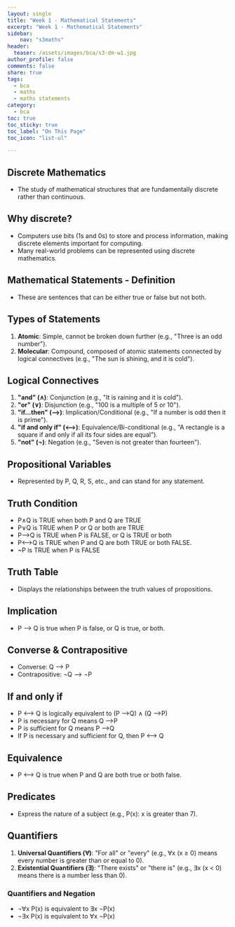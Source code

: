 ```yaml
---
layout: single
title: "Week 1 - Mathematical Statements"
excerpt: "Week 1 - Mathematical Statements"
sidebar:
    nav: "s3maths"
header:
  teaser: /assets/images/bca/s3-dm-w1.jpg
author_profile: false
comments: false
share: true
tags:
  - bca
  - maths
  - maths statements
category:
  - bca
toc: true
toc_sticky: true
toc_label: "On This Page"
toc_icon: "list-ul"

---
```


## Discrete Mathematics
- The study of mathematical structures that are fundamentally discrete rather than continuous.

## Why discrete?
- Computers use bits (1s and 0s) to store and process information, making discrete elements important for computing.
- Many real-world problems can be represented using discrete mathematics.

## Mathematical Statements - Definition
- These are sentences that can be either true or false but not both.

## Types of Statements
1. **Atomic**: Simple, cannot be broken down further (e.g., "Three is an odd number").
2. **Molecular**: Compound, composed of atomic statements connected by logical connectives (e.g., "The sun is shining, and it is cold").

## Logical Connectives
1. **"and" (∧)**: Conjunction (e.g., "It is raining and it is cold").
2. **"or" (∨)**: Disjunction (e.g., "100 is a multiple of 5 or 10").
3. **"if...then" (⟶)**: Implication/Conditional (e.g., "If a number is odd then it is prime").
4. **"if and only if" (⟷)**: Equivalence/Bi-conditional (e.g., "A rectangle is a square if and only if all its four sides are equal").
5. **"not" (¬)**: Negation (e.g., "Seven is not greater than fourteen").

## Propositional Variables
- Represented by P, Q, R, S, etc., and can stand for any statement.

## Truth Condition
- P∧Q is TRUE when both P and Q are TRUE
- P∨Q is TRUE when P or Q or both are TRUE
- P⟶Q is TRUE when P is FALSE, or Q is TRUE or both
- P⟷Q is TRUE when P and Q are both TRUE or both FALSE.
- ~P is TRUE when P is FALSE

## Truth Table
- Displays the relationships between the truth values of propositions.

## Implication
- P ⟶ Q is true when P is false, or Q is true, or both.

## Converse & Contrapositive
- Converse: Q ⟶ P
- Contrapositive: ¬Q ⟶ ¬P

## If and only if
- P ⟷ Q is logically equivalent to (P ⟶Q) ∧ (Q ⟶P)
- P is necessary for Q means Q ⟶P
- P is sufficient for Q means P ⟶Q
- If P is necessary and sufficient for Q, then P ⟷ Q

## Equivalence
- P ⟷ Q is true when P and Q are both true or both false.

## Predicates
- Express the nature of a subject (e.g., P(x): x is greater than 7).

## Quantifiers
1. **Universal Quantifiers (∀)**: "For all" or "every" (e.g., ∀x (x ≥ 0) means every number is greater than or equal to 0).
2. **Existential Quantifiers (∃)**: "There exists" or "there is" (e.g., ∃x (x < 0) means there is a number less than 0).

### Quantifiers and Negation
- ¬∀x P(x) is equivalent to ∃x ¬P(x)
- ¬∃x P(x) is equivalent to ∀x ¬P(x)